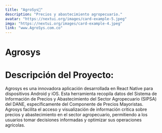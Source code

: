 ```yaml
---
title: "AgroSys🌱"
description: "Precios y abastecimiento agropecuario."
avatar: "https://nextui.org/images/card-example-5.jpeg"
imga: "https://nextui.org/images/card-example-4.jpeg"
link: "www.AgroSys.com.co"
---
```


# Agrosys

# Descripción del Proyecto:
Agrosys es una innovadora aplicación desarrollada en React Native para dispositivos Android y iOS. Esta herramienta recopila datos del Sistema de Información de Precios y Abastecimiento del Sector Agropecuario (SIPSA) del DANE, específicamente del Componente de Precios Mayoristas. Agrosys facilita el acceso y visualización de información crítica sobre precios y abastecimiento en el sector agropecuario, permitiendo a los usuarios tomar decisiones informadas y optimizar sus operaciones agrícolas.